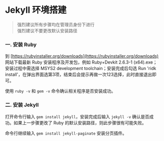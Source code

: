 # Jekyll 环境搭建

> 强烈建议所有步骤均在管理员身份下进行  
> 强烈建议不要更改默认安装路径

### 一. 安装 Ruby

到 [https://rubyinstaller.org/downloads](https://rubyinstaller.org/downloads) 网站下载最新 Ruby 安装程序及开发包，例如 Ruby+Devkit 2.6.3-1 \(x64\).exe；安装过程中需选择 MSYS2 development toolchain；安装完成后勾选 Run 'ridk install'，在弹出界面选第3项，结束后会提示再做一次123选择，此时直接退出即可。

使用 `ruby -v` 和 `gem -v` 命令确认相关程序是否安装成功。

### 二. 安装 Jekyll

打开命令行输入 `gem install jekyll`，安装完成后输入 `jekyll -v` 确认是否成功。如果上一步骤更改了 Ruby 的默认安装路径，则此步骤很有可能失败。

命令行继续输入 `gem install jekyll-paginate` 安装分页插件。

